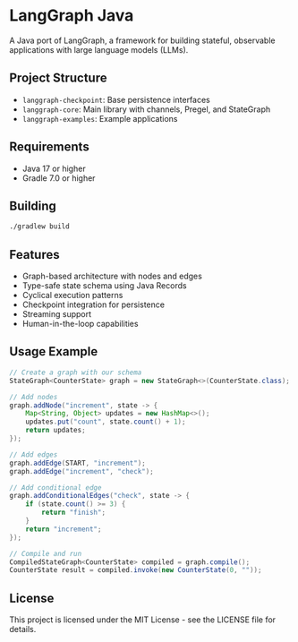 # LangGraph Java

A Java port of LangGraph, a framework for building stateful, observable applications with large language models (LLMs).

## Project Structure

- `langgraph-checkpoint`: Base persistence interfaces
- `langgraph-core`: Main library with channels, Pregel, and StateGraph
- `langgraph-examples`: Example applications

## Requirements

- Java 17 or higher
- Gradle 7.0 or higher

## Building

```bash
./gradlew build
```

## Features

- Graph-based architecture with nodes and edges
- Type-safe state schema using Java Records
- Cyclical execution patterns
- Checkpoint integration for persistence
- Streaming support
- Human-in-the-loop capabilities

## Usage Example

```java
// Create a graph with our schema
StateGraph<CounterState> graph = new StateGraph<>(CounterState.class);

// Add nodes
graph.addNode("increment", state -> {
    Map<String, Object> updates = new HashMap<>();
    updates.put("count", state.count() + 1);
    return updates;
});

// Add edges
graph.addEdge(START, "increment");
graph.addEdge("increment", "check");

// Add conditional edge
graph.addConditionalEdges("check", state -> {
    if (state.count() >= 3) {
        return "finish";
    }
    return "increment";
});

// Compile and run
CompiledStateGraph<CounterState> compiled = graph.compile();
CounterState result = compiled.invoke(new CounterState(0, ""));
```

## License

This project is licensed under the MIT License - see the LICENSE file for details.